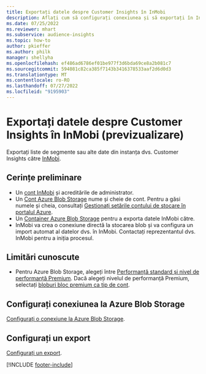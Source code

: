```yaml
---
title: Exportați datele despre Customer Insights în InMobi
description: Aflați cum să configurați conexiunea și să exportați în InMobi.
ms.date: 07/25/2022
ms.reviewer: mhart
ms.subservice: audience-insights
ms.topic: how-to
author: pkieffer
ms.author: philk
manager: shellyha
ms.openlocfilehash: ef486ad6786ef01be977f3d6bda69ce8a2b081c7
ms.sourcegitcommit: 594081c82ca385f7143b3416378533aaf2d6d0d3
ms.translationtype: MT
ms.contentlocale: ro-RO
ms.lasthandoff: 07/27/2022
ms.locfileid: "9195903"
---
```

# <a name="export-customer-insights-data-to-inmobi-preview"></a>Exportați datele despre Customer Insights în InMobi (previzualizare)

Exportați liste de segmente sau alte date din instanța dvs. Customer Insights către [InMobi](https://www.inmobi.com/).

## <a name="prerequisites"></a>Cerințe preliminare

- Un [cont InMobi](https://www.inmobi.com/) și acreditările de administrator.
- Un [Cont Azure Blob Storage](/azure/storage/blobs/create-data-lake-storage-account) nume și cheie de cont. Pentru a găsi numele și cheia, consultați [Gestionați setările contului de stocare în portalul Azure](/azure/storage/common/storage-account-manage).
- Un [Container Azure Blob Storage](/azure/storage/blobs/storage-quickstart-blobs-portal#create-a-container) pentru a exporta datele InMobi către.
- InMobi va crea o conexiune directă la stocarea blob și va configura un import automat al datelor dvs. în InMobi. Contactați reprezentantul dvs. InMobi pentru a iniția procesul.

## <a name="known-limitations"></a>Limitări cunoscute

- Pentru Azure Blob Storage, alegeți între [Performanță standard și nivel de performanță Premium](/azure/storage/blobs/storage-blob-performance-tiers). Dacă alegeți nivelul de performanță Premium, selectați [bloburi bloc premium ca tip de cont](/azure/storage/common/storage-account-overview#types-of-storage-accounts).

## <a name="set-up-connection-to-azure-blob-storage"></a>Configurați conexiunea la Azure Blob Storage

[Configurați o conexiune la Azure Blob Storage](export-azure-blob-storage.md).

## <a name="configure-an-export"></a>Configurați un export

[Configurați un export](export-azure-blob-storage.md#configure-an-export).

[!INCLUDE [footer-include](includes/footer-banner.md)]
